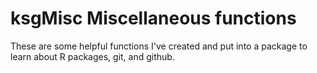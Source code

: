 # ksgMisc Miscellaneous functions

These are some helpful functions I've created and put into a package to learn about R packages, git, and github.

